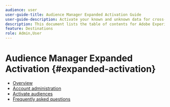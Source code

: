 ```yaml
---
audience: user
user-guide-title: Audience Manager Expanded Activation Guide
user-guide-description: Activate your known and unknown data for cross-channel marketing campaigns, email campaigns, targeted advertising, and more.
description: This document lists the table of contents for Adobe Experience Platform destinations
feature: Destinations
role: Admin,User
---
```


# Audience Manager Expanded Activation {#expanded-activation}

* [Overview](./overview.md)
* [Account administration](./administration.md)
* [Activate audiences](./activate-audiences.md)
* [Frequently asked questions](./faq.md)
